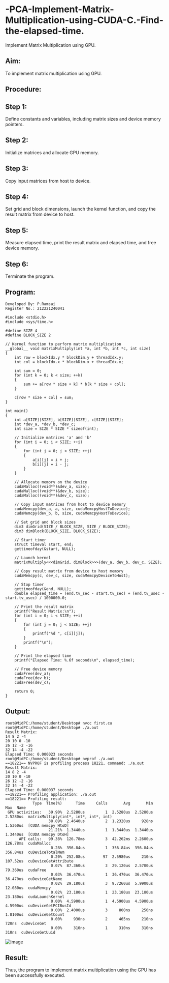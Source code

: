 # -PCA-Implement-Matrix-Multiplication-using-CUDA-C.-Find-the-elapsed-time.
Implement Matrix Multiplication using GPU.

## Aim:
To implement matrix multiplication using GPU.
## Procedure:
## Step 1:
Define constants and variables, including matrix sizes and device memory pointers.

## Step 2:
Initialize matrices and allocate GPU memory.

## Step 3:
Copy input matrices from host to device.

## Step 4:
Set grid and block dimensions, launch the kernel function, and copy the result matrix from device to host.

## Step 5:
Measure elapsed time, print the result matrix and elapsed time, and free device memory.

## Step 6:
Terminate the program.
## Program:
```
Developed By: P.Ramsai
Register No.: 212221240041
```
```
#include <stdio.h>
#include <sys/time.h>

#define SIZE 4
#define BLOCK_SIZE 2

// Kernel function to perform matrix multiplication
__global__ void matrixMultiply(int *a, int *b, int *c, int size)
{
    int row = blockIdx.y * blockDim.y + threadIdx.y;
    int col = blockIdx.x * blockDim.x + threadIdx.x;

    int sum = 0;
    for (int k = 0; k < size; ++k)
    {
        sum += a[row * size + k] * b[k * size + col];
    }

    c[row * size + col] = sum;
}

int main()
{
    int a[SIZE][SIZE], b[SIZE][SIZE], c[SIZE][SIZE];
    int *dev_a, *dev_b, *dev_c;
    int size = SIZE * SIZE * sizeof(int);

    // Initialize matrices 'a' and 'b'
    for (int i = 0; i < SIZE; ++i)
    {
        for (int j = 0; j < SIZE; ++j)
        {
            a[i][j] = i + j;
            b[i][j] = i - j;
        }
    }

    // Allocate memory on the device
    cudaMalloc((void**)&dev_a, size);
    cudaMalloc((void**)&dev_b, size);
    cudaMalloc((void**)&dev_c, size);

    // Copy input matrices from host to device memory
    cudaMemcpy(dev_a, a, size, cudaMemcpyHostToDevice);
    cudaMemcpy(dev_b, b, size, cudaMemcpyHostToDevice);

    // Set grid and block sizes
    dim3 dimGrid(SIZE / BLOCK_SIZE, SIZE / BLOCK_SIZE);
    dim3 dimBlock(BLOCK_SIZE, BLOCK_SIZE);

    // Start timer
    struct timeval start, end;
    gettimeofday(&start, NULL);

    // Launch kernel
    matrixMultiply<<<dimGrid, dimBlock>>>(dev_a, dev_b, dev_c, SIZE);

    // Copy result matrix from device to host memory
    cudaMemcpy(c, dev_c, size, cudaMemcpyDeviceToHost);

    // Stop timer
    gettimeofday(&end, NULL);
    double elapsed_time = (end.tv_sec - start.tv_sec) + (end.tv_usec - start.tv_usec) / 1000000.0;

    // Print the result matrix
    printf("Result Matrix:\n");
    for (int i = 0; i < SIZE; ++i)
    {
        for (int j = 0; j < SIZE; ++j)
        {
            printf("%d ", c[i][j]);
        }
        printf("\n");
    }

    // Print the elapsed time
    printf("Elapsed Time: %.6f seconds\n", elapsed_time);

    // Free device memory
    cudaFree(dev_a);
    cudaFree(dev_b);
    cudaFree(dev_c);

    return 0;
}
```
## Output:
```
root@MidPC:/home/student/Desktop# nvcc first.cu
root@MidPC:/home/student/Desktop# ./a.out
Result Matrix:
14 8 2 -4 
20 10 0 -10 
26 12 -2 -16 
32 14 -4 -22 
Elapsed Time: 0.000023 seconds
root@MidPC:/home/student/Desktop# nvprof ./a.out
==18221== NVPROF is profiling process 18221, command: ./a.out
Result Matrix:
14 8 2 -4 
20 10 0 -10 
26 12 -2 -16 
32 14 -4 -22 
Elapsed Time: 0.000037 seconds
==18221== Profiling application: ./a.out
==18221== Profiling result:
            Type  Time(%)      Time     Calls       Avg       Min       Max  Name
 GPU activities:   39.90%  2.5280us         1  2.5280us  2.5280us  2.5280us  matrixMultiply(int*, int*, int*, int)
                   38.89%  2.4640us         2  1.2320us     928ns  1.5360us  [CUDA memcpy HtoD]
                   21.21%  1.3440us         1  1.3440us  1.3440us  1.3440us  [CUDA memcpy DtoH]
      API calls:   99.38%  126.78ms         3  42.262ms  2.2600us  126.78ms  cudaMalloc
                    0.28%  356.84us         1  356.84us  356.84us  356.84us  cuDeviceTotalMem
                    0.20%  252.08us        97  2.5980us     210ns  107.52us  cuDeviceGetAttribute
                    0.07%  87.360us         3  29.120us  2.5700us  79.360us  cudaFree
                    0.03%  36.470us         1  36.470us  36.470us  36.470us  cuDeviceGetName
                    0.02%  29.180us         3  9.7260us  5.9900us  12.080us  cudaMemcpy
                    0.02%  23.180us         1  23.180us  23.180us  23.180us  cudaLaunchKernel
                    0.00%  4.5900us         1  4.5900us  4.5900us  4.5900us  cuDeviceGetPCIBusId
                    0.00%  2.4000us         3     800ns     250ns  1.8100us  cuDeviceGetCount
                    0.00%     930ns         2     465ns     210ns     720ns  cuDeviceGet
                    0.00%     310ns         1     310ns     310ns     310ns  cuDeviceGetUuid
  ```     
                    
![image](https://github.com/Ramsai1234/-PCA-Implement-Matrix-Multiplication-using-CUDA-C.-Find-the-elapsed-time./assets/94269989/e4f91deb-4818-4ae4-ba9f-5cfe5ce167b7)

## Result:
Thus, the program to implement matrix multiplication using the GPU has been successfully executed.
